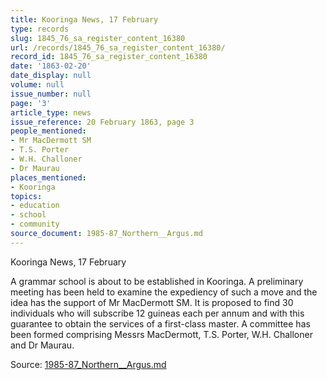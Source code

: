 ```yaml
---
title: Kooringa News, 17 February
type: records
slug: 1845_76_sa_register_content_16380
url: /records/1845_76_sa_register_content_16380/
record_id: 1845_76_sa_register_content_16380
date: '1863-02-20'
date_display: null
volume: null
issue_number: null
page: '3'
article_type: news
issue_reference: 20 February 1863, page 3
people_mentioned:
- Mr MacDermott SM
- T.S. Porter
- W.H. Challoner
- Dr Maurau
places_mentioned:
- Kooringa
topics:
- education
- school
- community
source_document: 1985-87_Northern__Argus.md
---
```


Kooringa News, 17 February

A grammar school is about to be established in Kooringa.  A preliminary meeting has been held to examine the expediency of such a move and the idea has the support of Mr MacDermott SM.  It is proposed to find 30 individuals who will subscribe 12 guineas each per annum and with this guarantee to obtain the services of a first-class master.  A committee has been formed comprising Messrs MacDermott, T.S. Porter, W.H. Challoner and Dr Maurau.

Source: [1985-87_Northern__Argus.md](/downloads/markdown/1985-87_Northern__Argus.md)
